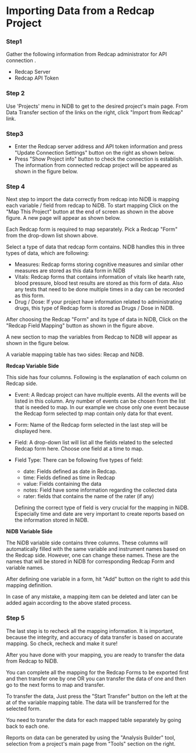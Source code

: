 # Importing Data from a Redcap Project

### Step1

Gather the following information from Redcap administrator for API connection .

* Redcap Server
* Redcap API Token

### Step 2

Use 'Projects' menu in NiDB to get to the desired project's main page. From Data Transfer section of the links on the right, click "Import from Redcap" link.

### Step3

* Enter the Redcap server address and API token information and press "Update Connection Settings" button on the right as shown below.
* Press "Show Project info" button to check the connection is establish. The information from connected redcap project will be appeared as shown in the figure below.

### Step 4

Next step to import the data correctly from redcap into NiDB is mapping each variable / field from redcap to NiDB. To start mapping Click on the "Map This Project" button at the end of screen as shown in the above figure. A new page will appear as shown below.

Each Redcap form is required to map separately. Pick a Redcap "Form" from the drop-down list shown above.

Select a type of data that redcap form contains. NiDB handles this in three types of data, which are following:

* Measures: Redcap forms storing cognitive measures and similar other measures are stored as this data form in NiDB
* Vitals: Redcap forms that contains information of vitals like hearth rate, blood pressure, blood test results are stored as this form of data. Also any tests that need to be done multiple times in a day can be recorded as this form.
* Drug / Dose: If your project have information related to administrating drugs, this type of Redcap form is stored as Drugs / Dose in NiDB.

After choosing the Redcap "Form" and its type of data in NiDB, Click on the "Redcap Field Mapping" button as shown in the figure above.

A new section to map the variables from Redcap to NiDB will appear as shown in the figure below.

A variable mapping table has two sides: Recap and NiDB.

**Redcap Variable Side**

This side has four columns. Following is the explanation of each column on Redcap side.

* Event: A Redcap project can have multiple events. All the events will be listed in this column. Any number of events can be chosen from the list that is needed to map. In our example we chose only one event because the Redcap form selected tp map contain only data for that event.
* Form: Name of the Redcap form selected in the last step will be displayed here.
* Field: A drop-down list will list all the fields related to the selected Redcap form here. Choose one field at a time to map.
*   Field Type: There can be following five types of field:

    * date: Fields defined as date in Redcap.
    * time: Fields defined as time in Redcap
    * value: Fields containing the data
    * notes: Field have some information regarding the collected data
    * rater: fields that contains the name of the rater (if any)

    Defining the correct type of field is very crucial for the mapping in NiDB. Especially time and date are very important to create reports based on the information stored in NiDB.

**NiDB Variable Side**

The NiDB variable side contains three columns. These columns will automatically filled with the same variable and instrument names based on the Redcap side. However, one can change these names. These are the names that will be stored in NiDB for corresponding Redcap Form and variable names.

After defining one variable in a form, hit "Add" button on the right to add this mapping definition.

In case of any mistake, a mapping item can be deleted and later can be added again according to the above stated process.

### Step 5

The last step is to recheck all the mapping information. It is important, because the integrity, and accuracy of data transfer is based on accurate mapping. So check, recheck and make it sure!

After you have done with your mapping, you are ready to transfer the data from Redcap to NiDB.

You can complete all the mapping for the Redcap Forms to be exported first and then transfer one by one OR you can transfer the data of one and then go to the next forms to map and transfer.

To transfer the data, Just press the "Start Transfer" button on the left at the at of the variable mapping table. The data will be transferred for the selected form.

You need to transfer the data for each mapped table separately by going back to each one.

Reports on data can be generated by using the "Analysis Builder" tool, selection from a project's main page from "Tools" section on the right.
